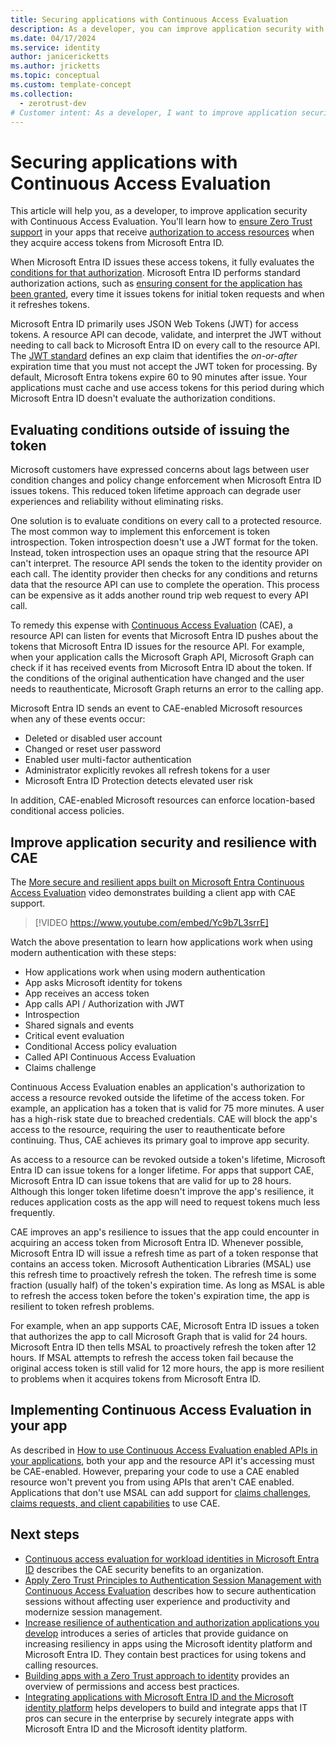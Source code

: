 ```yaml
---
title: Securing applications with Continuous Access Evaluation
description: As a developer, you can improve application security with Continuous Access Evaluation. In this article, you'll learn how to ensure Zero Trust support in your apps that receive authorization to access resources when they acquire access tokens from Microsoft Entra ID.
ms.date: 04/17/2024
ms.service: identity
author: janicericketts
ms.author: jricketts
ms.topic: conceptual
ms.custom: template-concept
ms.collection:
  - zerotrust-dev
# Customer intent: As a developer, I want to improve application security with Continuous Access Evaluation. I want to learn how to ensure Zero Trust support in my apps that receive authorization to access resources when they acquire access tokens from Microsoft Entra ID.
---
```

# Securing applications with Continuous Access Evaluation

This article will help you, as a developer, to improve application security with Continuous Access Evaluation. You'll learn how to [ensure Zero Trust support](overview.md) in your apps that receive [authorization to access resources](acquire-application-authorization-to-access-resources.md) when they acquire access tokens from Microsoft Entra ID.

When Microsoft Entra ID issues these access tokens, it fully evaluates the [conditions for that authorization](/azure/active-directory/conditional-access/overview). Microsoft Entra ID performs standard authorization actions, such as [ensuring consent for the application has been granted](identity.md), every time it issues tokens for initial token requests and when it refreshes tokens.

Microsoft Entra ID primarily uses JSON Web Tokens (JWT) for access tokens. A resource API can decode, validate, and interpret the JWT without needing to call back to Microsoft Entra ID on every call to the resource API. The [JWT standard](https://www.rfc-editor.org/rfc/rfc7519) defines an exp claim that identifies the *on-or-after* expiration time that you must not accept the JWT token for processing. By default, Microsoft Entra tokens expire 60 to 90 minutes after issue. Your applications must cache and use access tokens for this period during which Microsoft Entra ID doesn't evaluate the authorization conditions.

## Evaluating conditions outside of issuing the token

Microsoft customers have expressed concerns about lags between user condition changes and policy change enforcement when Microsoft Entra ID issues tokens. This reduced token lifetime approach can degrade user experiences and reliability without eliminating risks.

One solution is to evaluate conditions on every call to a protected resource. The most common way to implement this enforcement is token introspection. Token introspection doesn't use a JWT format for the token. Instead, token introspection uses an opaque string that the resource API can't interpret. The resource API sends the token to the identity provider on each call. The identity provider then checks for any conditions and returns data that the resource API can use to complete the operation. This process can be expensive as it adds another round trip web request to every API call.

To remedy this expense with [Continuous Access Evaluation](/azure/active-directory/conditional-access/concept-continuous-access-evaluation) (CAE), a resource API can listen for events that Microsoft Entra ID pushes about the tokens that Microsoft Entra ID issues for the resource API. For example, when your application calls the Microsoft Graph API, Microsoft Graph can check if it has received events from Microsoft Entra ID about the token. If the conditions of the original authentication have changed and the user needs to reauthenticate, Microsoft Graph returns an error to the calling app.

Microsoft Entra ID sends an event to CAE-enabled Microsoft resources when any of these events occur:

- Deleted or disabled user account
- Changed or reset user password
- Enabled user multi-factor authentication
- Administrator explicitly revokes all refresh tokens for a user
- Microsoft Entra ID Protection detects elevated user risk

In addition, CAE-enabled Microsoft resources can enforce location-based conditional access policies.

## Improve application security and resilience with CAE

The [More secure and resilient apps built on Microsoft Entra Continuous Access Evaluation](https://www.youtube.com/watch?v=Yc9b7L3srrE) video demonstrates building a client app with CAE support.

> [!VIDEO https://www.youtube.com/embed/Yc9b7L3srrE]

Watch the above presentation to learn how applications work when using modern authentication with these steps:

- How applications work when using modern authentication
- App asks Microsoft identity for tokens
- App receives an access token
- App calls API / Authorization with JWT
- Introspection
- Shared signals and events
- Critical event evaluation
- Conditional Access policy evaluation
- Called API Continuous Access Evaluation
- Claims challenge

Continuous Access Evaluation enables an application's authorization to access a resource revoked outside the lifetime of the access token. For example, an application has a token that is valid for 75 more minutes. A user has a high-risk state due to breached credentials. CAE will block the app's access to the resource, requiring the user to reauthenticate before continuing. Thus, CAE achieves its primary goal to improve app security.

As access to a resource can be revoked outside a token's lifetime, Microsoft Entra ID can issue tokens for a longer lifetime. For apps that support CAE, Microsoft Entra ID can issue tokens that are valid for up to 28 hours. Although this longer token lifetime doesn't improve the app's resilience, it reduces application costs as the app will need to request tokens much less frequently.

CAE improves an app's resilience to issues that the app could encounter in acquiring an access token from Microsoft Entra ID. Whenever possible, Microsoft Entra ID will issue a refresh time as part of a token response that contains an access token. Microsoft Authentication Libraries (MSAL) use this refresh time to proactively refresh the token. The refresh time is some fraction (usually half) of the token's expiration time. As long as MSAL is able to refresh the access token before the token's expiration time, the app is resilient to token refresh problems.

For example, when an app supports CAE, Microsoft Entra ID issues a token that authorizes the app to call Microsoft Graph that is valid for 24 hours. Microsoft Entra ID then tells MSAL to proactively refresh the token after 12 hours. If MSAL attempts to refresh the access token fail because the original access token is still valid for 12 more hours, the app is more resilient to problems when it acquires tokens from Microsoft Entra ID.

## Implementing Continuous Access Evaluation in your app

As described in [How to use Continuous Access Evaluation enabled APIs in your applications](/azure/active-directory/develop/app-resilience-continuous-access-evaluation?tabs=dotnet), both your app and the resource API it's accessing must be CAE-enabled. However, preparing your code to use a CAE enabled resource won't prevent you from using APIs that aren't CAE enabled. Applications that don't use MSAL can add support for [claims challenges, claims requests, and client capabilities](/azure/active-directory/develop/claims-challenge?tabs=dotnet) to use CAE.

## Next steps

- [Continuous access evaluation for workload identities in Microsoft Entra ID](/azure/active-directory/conditional-access/concept-continuous-access-evaluation-workload) describes the CAE security benefits to an organization.
- [Apply Zero Trust Principles to Authentication Session Management with Continuous Access Evaluation](https://techcommunity.microsoft.com/t5/security-compliance-and-identity/apply-zero-trust-principles-to-authentication-session-management/ba-p/3615343) describes how to secure authentication sessions without affecting user experience and productivity and modernize session management.
- [Increase resilience of authentication and authorization applications you develop](/azure/active-directory/fundamentals/resilience-app-development-overview) introduces a series of articles that provide guidance on increasing resiliency in apps using the Microsoft identity platform and Microsoft Entra ID. They contain best practices for using tokens and calling resources.
- [Building apps with a Zero Trust approach to identity](identity.md) provides an overview of permissions and access best practices.
- [Integrating applications with Microsoft Entra ID and the Microsoft identity platform](integrate-apps-microsoft-identity-platform.md) helps developers to build and integrate apps that IT pros can secure in the enterprise by securely integrate apps with Microsoft Entra ID and the Microsoft identity platform.
